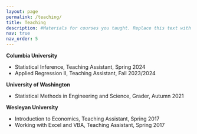 ```yaml
---
layout: page
permalink: /teaching/
title: Teaching
description: #Materials for courses you taught. Replace this text with your description.
nav: true
nav_order: 5
---
```


**Columbia University**
- Statistical Inference, Teaching Assistant, Spring 2024 
- Applied Regression II, Teaching Assistant, Fall 2023/2024

**University of Washington**
- Statistical Methods in Engineering and Science, Grader, Autumn 2021 

**Wesleyan University**
- Introduction to Economics, Teaching Assistant, Spring 2017 
- Working with Excel and VBA, Teaching Assistant, Spring 2017